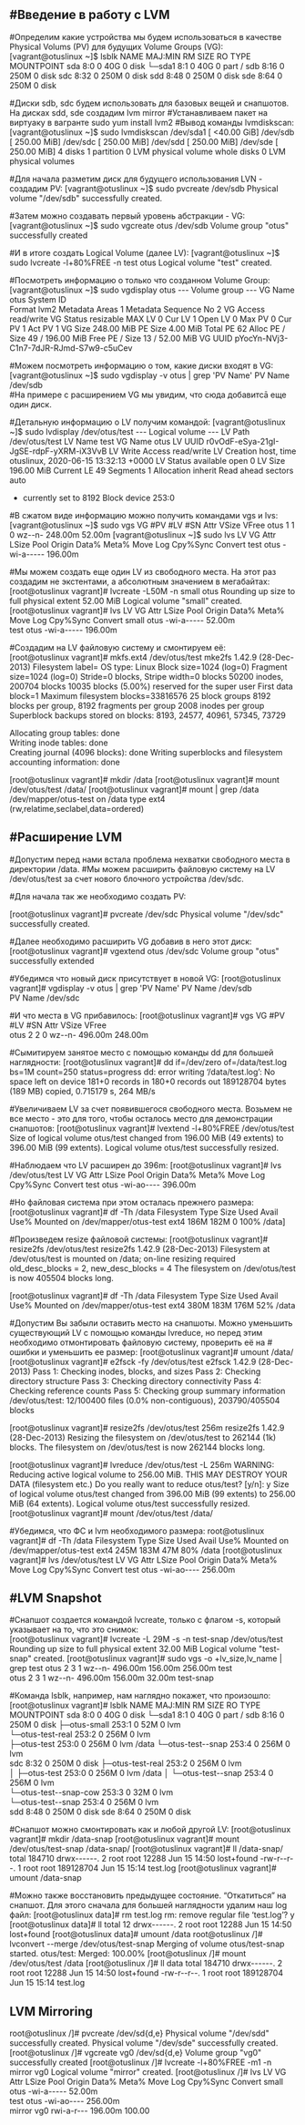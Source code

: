 #Введение в работу с LVM
-------------------------------------------------------------------------------------------------------
#Определим какие устройства мы будем использоваться в качестве Physical Volums (PV) для будущих Volume Groups (VG):
[vagrant@otuslinux ~]$ lsblk
NAME   MAJ:MIN RM  SIZE RO TYPE MOUNTPOINT
sda      8:0    0   40G  0 disk 
└─sda1   8:1    0   40G  0 part /
sdb      8:16   0  250M  0 disk 
sdc      8:32   0  250M  0 disk 
sdd      8:48   0  250M  0 disk 
sde      8:64   0  250M  0 disk 

#Диски sdb, sdc будем использовать для базовых вещей и снапшотов. На дисках sdd, sde создадим lvm mirror
#Устанавливаем пакет на виртуаку в вагранте sudo yum install lvm2
#Вывод команды lvmdiskscan:
[vagrant@otuslinux ~]$ sudo lvmdiskscan
  /dev/sda1 [     <40.00 GiB] 
  /dev/sdb  [     250.00 MiB] 
  /dev/sdc  [     250.00 MiB] 
  /dev/sdd  [     250.00 MiB] 
  /dev/sde  [     250.00 MiB] 
  4 disks
  1 partition
  0 LVM physical volume whole disks
  0 LVM physical volumes

#Для начала разметим диск для будущего использования LVN - создадим PV:
[vagrant@otuslinux ~]$ sudo pvcreate /dev/sdb
  Physical volume "/dev/sdb" successfully created.

#Затем можно создавать первый уровень абстракции - VG:
[vagrant@otuslinux ~]$ sudo vgcreate otus /dev/sdb
  Volume group "otus" successfully created

#И в итоге создать Logical Volume (далее LV):
[vagrant@otuslinux ~]$ sudo lvcreate -l+80%FREE -n test otus
  Logical volume "test" created.

#Посмотреть информацию о только что созданном Volume Group:
[vagrant@otuslinux ~]$ sudo vgdisplay otus
  --- Volume group ---
  VG Name               otus
  System ID             
  Format                lvm2
  Metadata Areas        1
  Metadata Sequence No  2
  VG Access             read/write
  VG Status             resizable
  MAX LV                0
  Cur LV                1
  Open LV               0
  Max PV                0
  Cur PV                1
  Act PV                1
  VG Size               248.00 MiB
  PE Size               4.00 MiB
  Total PE              62
  Alloc PE / Size       49 / 196.00 MiB
  Free  PE / Size       13 / 52.00 MiB
  VG UUID               pYocYn-NVj3-C1n7-7dJR-RJmd-S7w9-c5uCev

  #Можем посмотреть информацию о том, какие диски входят в VG:
  [vagrant@otuslinux ~]$ sudo vgdisplay -v otus | grep 'PV Name'
  PV Name               /dev/sdb     
  #На примере с расширением VG мы увидим, что сюда добавитсā еще один диск.

  #Детальную информацию о LV получим командой:
  [vagrant@otuslinux ~]$ sudo  lvdisplay /dev/otus/test
  --- Logical volume ---
  LV Path                /dev/otus/test
  LV Name                test
  VG Name                otus
  LV UUID                r0vOdF-eSya-21gI-JgSE-rdpF-yXRM-iX3VvB
  LV Write Access        read/write
  LV Creation host, time otuslinux, 2020-06-15 13:32:13 +0000
  LV Status              available
    open                 0
  LV Size                196.00 MiB
  Current LE             49
  Segments               1
  Allocation             inherit
  Read ahead sectors     auto
  - currently set to     8192
  Block device           253:0

  #В сжатом виде информацию можно получить командами vgs и lvs:
  [vagrant@otuslinux ~]$ sudo vgs
  VG   #PV #LV #SN Attr   VSize   VFree 
  otus   1   1   0 wz--n- 248.00m 52.00m
  [vagrant@otuslinux ~]$ sudo lvs
  LV   VG   Attr       LSize   Pool Origin Data%  Meta%  Move Log Cpy%Sync Convert
  test otus -wi-a----- 196.00m                     

#Мы можем создать еще один LV из свободного места. На этот раз создадим не
экстентами, а абсолютным значением в мегабайтах:
[root@otuslinux vagrant]# lvcreate -L50M -n small otus
  Rounding up size to full physical extent 52.00 MiB
  Logical volume "small" created.
[root@otuslinux vagrant]# lvs
  LV    VG   Attr       LSize   Pool Origin Data%  Meta%  Move Log Cpy%Sync Convert
  small otus -wi-a-----  52.00m                                                    
  test  otus -wi-a----- 196.00m                 

#Создадим на LV файловую систему и смонтируем её:                                               
[root@otuslinux vagrant]# mkfs.ext4 /dev/otus/test
mke2fs 1.42.9 (28-Dec-2013)
Filesystem label=
OS type: Linux
Block size=1024 (log=0)
Fragment size=1024 (log=0)
Stride=0 blocks, Stripe width=0 blocks
50200 inodes, 200704 blocks
10035 blocks (5.00%) reserved for the super user
First data block=1
Maximum filesystem blocks=33816576
25 block groups
8192 blocks per group, 8192 fragments per group
2008 inodes per group
Superblock backups stored on blocks: 
        8193, 24577, 40961, 57345, 73729

Allocating group tables: done                            
Writing inode tables: done                            
Creating journal (4096 blocks): done
Writing superblocks and filesystem accounting information: done 

[root@otuslinux vagrant]#  mkdir /data
[root@otuslinux vagrant]# mount /dev/otus/test /data/
[root@otuslinux vagrant]# mount | grep /data
/dev/mapper/otus-test on /data type ext4 (rw,relatime,seclabel,data=ordered)

#Расширение LVM
-------------------------------------------------------------------------------------------------------
#Допустим перед нами встала проблема нехватки свободного места в директории /data.
#Мы можем расширить файловую систему на LV /dev/otus/test за счет нового блочного устройства /dev/sdc.

#Для начала так же необходимо создать PV:

[root@otuslinux vagrant]# pvcreate /dev/sdc
  Physical volume "/dev/sdc" successfully created.

#Далее необходимо расширить VG добавив в него этот диск:
[root@otuslinux vagrant]#  vgextend otus /dev/sdc
  Volume group "otus" successfully extended

#Убедимся что новый диск присутствует в новой VG: 
[root@otuslinux vagrant]# vgdisplay -v otus | grep 'PV Name'
  PV Name               /dev/sdb     
  PV Name               /dev/sdc     

#И что места в VG прибавилось:
[root@otuslinux vagrant]# vgs
  VG   #PV #LV #SN Attr   VSize   VFree  
  otus   2   2   0 wz--n- 496.00m 248.00m

#Сымитируем занятое место с помощью команды dd для большей наглядности:
[root@otuslinux vagrant]# dd if=/dev/zero of=/data/test.log bs=1M count=250 status=progress
dd: error writing ‘/data/test.log’: No space left on device
181+0 records in
180+0 records out
189128704 bytes (189 MB) copied, 0.715179 s, 264 MB/s

#Увеличиваем LV за счет появившегося свободного места. Возьмем не все место - это для того, чтобы осталось место для демонстрации снапшотов:
[root@otuslinux vagrant]# lvextend -l+80%FREE /dev/otus/test
  Size of logical volume otus/test changed from 196.00 MiB (49 extents) to 396.00 MiB (99 extents).
  Logical volume otus/test successfully resized.

#Наблюдаем что LV расширен до 396m:
[root@otuslinux vagrant]#  lvs /dev/otus/test
  LV   VG   Attr       LSize   Pool Origin Data%  Meta%  Move Log Cpy%Sync Convert
  test otus -wi-ao---- 396.00m      

#Но файловая система при этом осталась прежнего размера:
[root@otuslinux vagrant]# df -Th /data
Filesystem            Type  Size  Used Avail Use% Mounted on
/dev/mapper/otus-test ext4  186M  182M     0 100% /data]

#Произведем resize файловой системы:
[root@otuslinux vagrant]#  resize2fs /dev/otus/test
resize2fs 1.42.9 (28-Dec-2013)
Filesystem at /dev/otus/test is mounted on /data; on-line resizing required
old_desc_blocks = 2, new_desc_blocks = 4
The filesystem on /dev/otus/test is now 405504 blocks long.

[root@otuslinux vagrant]# df -Th /data
Filesystem            Type  Size  Used Avail Use% Mounted on
/dev/mapper/otus-test ext4  380M  183M  176M  52% /data

#Допустим Вы забыли оставить место на снапшоты. Можно уменьшить существующий LV с помощью команды lvreduce, но перед этим необходимо отмонтировать файловую систему, проверить её на # ошибки и уменьшить ее размер:
[root@otuslinux vagrant]# umount /data/
[root@otuslinux vagrant]# e2fsck -fy /dev/otus/test
e2fsck 1.42.9 (28-Dec-2013)
Pass 1: Checking inodes, blocks, and sizes
Pass 2: Checking directory structure
Pass 3: Checking directory connectivity
Pass 4: Checking reference counts
Pass 5: Checking group summary information
/dev/otus/test: 12/100400 files (0.0% non-contiguous), 203790/405504 blocks

[root@otuslinux vagrant]# resize2fs /dev/otus/test 256m
resize2fs 1.42.9 (28-Dec-2013)
Resizing the filesystem on /dev/otus/test to 262144 (1k) blocks.
The filesystem on /dev/otus/test is now 262144 blocks long.

[root@otuslinux vagrant]# lvreduce /dev/otus/test -L 256m
  WARNING: Reducing active logical volume to 256.00 MiB.
  THIS MAY DESTROY YOUR DATA (filesystem etc.)
Do you really want to reduce otus/test? [y/n]: y
  Size of logical volume otus/test changed from 396.00 MiB (99 extents) to 256.00 MiB (64 extents).
  Logical volume otus/test successfully resized.
[root@otuslinux vagrant]# mount /dev/otus/test /data/

#Убедимся, что ФС и lvm необходимого размера:
root@otuslinux vagrant]# df -Th /data
Filesystem            Type  Size  Used Avail Use% Mounted on
/dev/mapper/otus-test ext4  245M  183M   47M  80% /data
[root@otuslinux vagrant]# lvs /dev/otus/test
  LV   VG   Attr       LSize   Pool Origin Data%  Meta%  Move Log Cpy%Sync Convert
  test otus -wi-ao---- 256.00m 
 
#LVM Snapshot
-------------------------------------------------------------------------------------------------------
#Снапшот создается командой lvcreate, только с флагом -s, который указывает на то, что это снимок:  
[root@otuslinux vagrant]#  lvcreate -L 29M -s -n test-snap /dev/otus/test
  Rounding up size to full physical extent 32.00 MiB
  Logical volume "test-snap" created.
[root@otuslinux vagrant]# sudo vgs -o +lv_size,lv_name | grep test
  otus   2   3   1 wz--n- 496.00m 156.00m 256.00m test     
  otus   2   3   1 wz--n- 496.00m 156.00m  32.00m test-snap

#Команда lsblk, например, нам наглядно покажет, что произошло:
[root@otuslinux vagrant]# lsblk
NAME                  MAJ:MIN RM  SIZE RO TYPE MOUNTPOINT
sda                     8:0    0   40G  0 disk 
└─sda1                  8:1    0   40G  0 part /
sdb                     8:16   0  250M  0 disk 
├─otus-small          253:1    0   52M  0 lvm  
└─otus-test-real      253:2    0  256M  0 lvm  
  ├─otus-test         253:0    0  256M  0 lvm  /data
  └─otus-test--snap   253:4    0  256M  0 lvm  
sdc                     8:32   0  250M  0 disk 
├─otus-test-real      253:2    0  256M  0 lvm  
│ ├─otus-test         253:0    0  256M  0 lvm  /data
│ └─otus-test--snap   253:4    0  256M  0 lvm  
└─otus-test--snap-cow 253:3    0   32M  0 lvm  
  └─otus-test--snap   253:4    0  256M  0 lvm  
sdd                     8:48   0  250M  0 disk 
sde                     8:64   0  250M  0 disk 

#Снапшот можно смонтировать как и любой другой LV:
[root@otuslinux vagrant]# mkdir /data-snap
[root@otuslinux vagrant]#  mount /dev/otus/test-snap /data-snap/
[root@otuslinux vagrant]# ll /data-snap/
total 184710
drwx------. 2 root root     12288 Jun 15 14:50 lost+found
-rw-r--r--. 1 root root 189128704 Jun 15 15:14 test.log
[root@otuslinux vagrant]# umount /data-snap

#Можно также восстановить предыдущее состояние. “Откатиться” на снапшот. Для этого сначала для большей наглядности удалим наш log файл:
[root@otuslinux data]# rm test.log
rm: remove regular file ‘test.log’? y
[root@otuslinux data]# ll
total 12
drwx------. 2 root root 12288 Jun 15 14:50 lost+found
[root@otuslinux data]# umount /data
root@otuslinux /]# lvconvert --merge /dev/otus/test-snap 
  Merging of volume otus/test-snap started.
  otus/test: Merged: 100.00%
[root@otuslinux /]# mount /dev/otus/test /data
[root@otuslinux /]# ll data
total 184710
drwx------. 2 root root     12288 Jun 15 14:50 lost+found
-rw-r--r--. 1 root root 189128704 Jun 15 15:14 test.log

LVM Mirroring
----------------
root@otuslinux /]# pvcreate /dev/sd{d,e}
  Physical volume "/dev/sdd" successfully created.
  Physical volume "/dev/sde" successfully created.
[root@otuslinux /]# vgcreate vg0 /dev/sd{d,e}
  Volume group "vg0" successfully created
[root@otuslinux /]# lvcreate -l+80%FREE -m1 -n mirror vg0
  Logical volume "mirror" created.
[root@otuslinux /]# lvs
  LV     VG   Attr       LSize   Pool Origin Data%  Meta%  Move Log Cpy%Sync Convert
  small  otus -wi-a-----  52.00m                                                    
  test   otus -wi-ao---- 256.00m                                                    
  mirror vg0  rwi-a-r--- 196.00m                                    100.00          
  